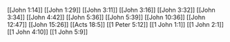 [[John 1:14]]
[[John 1:29]]
[[John 3:11]]
[[John 3:16]]
[[John 3:32]]
[[John 3:34]]
[[John 4:42]]
[[John 5:36]]
[[John 5:39]]
[[John 10:36]]
[[John 12:47]]
[[John 15:26]]
[[Acts 18:5]]
[[1 Peter 5:12]]
[[1 John 1:1]]
[[1 John 2:1]]
[[1 John 4:10]]
[[1 John 5:9]]
